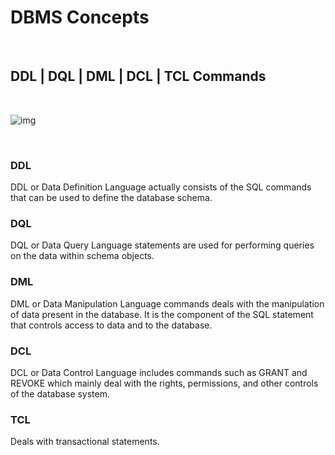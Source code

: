 # DBMS Concepts

<br>

## DDL | DQL | DML | DCL | TCL Commands

<br>

![img](https://media.geeksforgeeks.org/wp-content/uploads/20210920153429/new.png)

<br>

### DDL
DDL or Data Definition Language actually consists of the SQL commands that can be used to define the database schema.

### DQL
DQL or Data Query Language statements are used for performing queries on the data within schema objects.

### DML
DML or Data Manipulation Language commands deals with the manipulation of data present in the database. It is the component of the SQL statement that controls access to data and to the database.

### DCL
DCL or Data Control Language includes commands such as GRANT and REVOKE which mainly deal with the rights, permissions, and other controls of the database system. 

### TCL
Deals with transactional statements.
